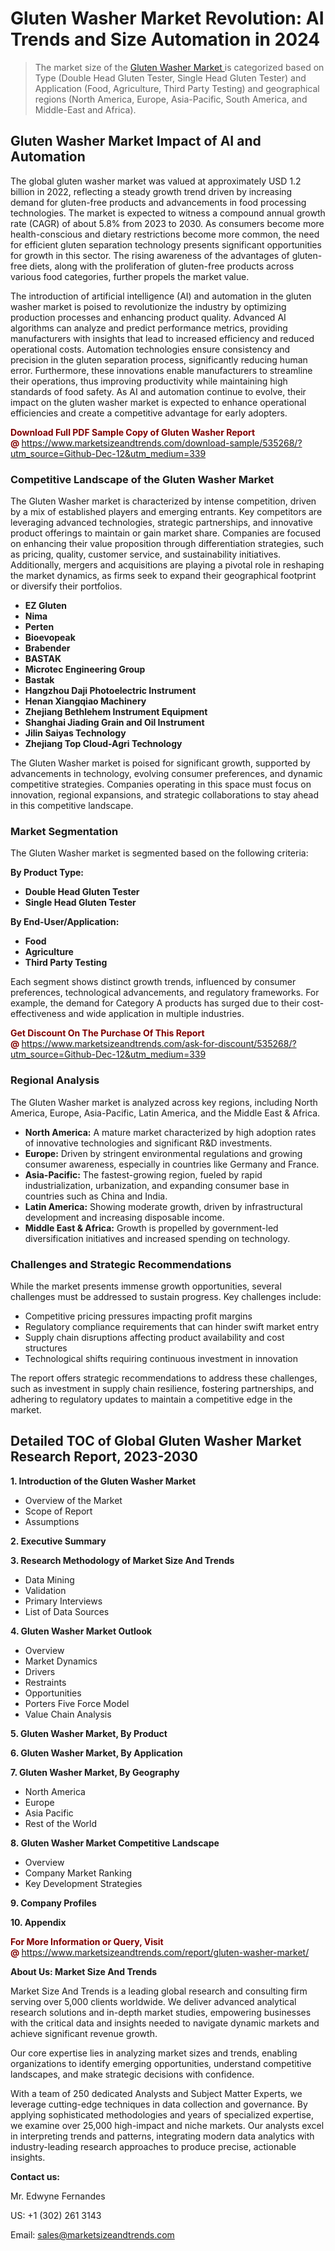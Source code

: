 <H1>Gluten Washer Market Revolution: AI Trends and Size Automation in 2024</H1><blockquote><p>The market size of the <a href="https://www.marketsizeandtrends.com/download-sample/535268/?utm_source=Github-Dec-12&amp;utm_medium=339" target="_blank">Gluten Washer Market </a>is categorized based on Type (Double Head Gluten Tester, Single Head Gluten Tester) and Application (Food, Agriculture, Third Party Testing) and geographical regions (North America, Europe, Asia-Pacific, South America, and Middle-East and Africa).</p></blockquote><p><h2>Gluten Washer Market Impact of AI and Automation</h2><p>The global gluten washer market was valued at approximately USD 1.2 billion in 2022, reflecting a steady growth trend driven by increasing demand for gluten-free products and advancements in food processing technologies. The market is expected to witness a compound annual growth rate (CAGR) of about 5.8% from 2023 to 2030. As consumers become more health-conscious and dietary restrictions become more common, the need for efficient gluten separation technology presents significant opportunities for growth in this sector. The rising awareness of the advantages of gluten-free diets, along with the proliferation of gluten-free products across various food categories, further propels the market value.</p><p>The introduction of artificial intelligence (AI) and automation in the gluten washer market is poised to revolutionize the industry by optimizing production processes and enhancing product quality. Advanced AI algorithms can analyze and predict performance metrics, providing manufacturers with insights that lead to increased efficiency and reduced operational costs. Automation technologies ensure consistency and precision in the gluten separation process, significantly reducing human error. Furthermore, these innovations enable manufacturers to streamline their operations, thus improving productivity while maintaining high standards of food safety. As AI and automation continue to evolve, their impact on the gluten washer market is expected to enhance operational efficiencies and create a competitive advantage for early adopters.</p></p><p><strong><span style="color: #800000;">Download Full PDF Sample Copy of Gluten Washer Report @</span>&nbsp;</strong><a href="https://www.marketsizeandtrends.com/download-sample/535268/?utm_source=Github-Dec-12&amp;utm_medium=339">https://www.marketsizeandtrends.com/download-sample/535268/?utm_source=Github-Dec-12&amp;utm_medium=339</a></p><h3>Competitive Landscape of the Gluten Washer Market</h3><p>The Gluten Washer market is characterized by intense competition, driven by a mix of established players and emerging entrants. Key competitors are leveraging advanced technologies, strategic partnerships, and innovative product offerings to maintain or gain market share. Companies are focused on enhancing their value proposition through differentiation strategies, such as pricing, quality, customer service, and sustainability initiatives. Additionally, mergers and acquisitions are playing a pivotal role in reshaping the market dynamics, as firms seek to expand their geographical footprint or diversify their portfolios.</p><p><strong><p><ul><li>EZ Gluten </li><li> Nima </li><li> Perten </li><li> Bioevopeak </li><li> Brabender </li><li> BASTAK </li><li> Microtec Engineering Group </li><li> Bastak </li><li> Hangzhou Daji Photoelectric Instrument </li><li> Henan Xiangqiao Machinery </li><li> Zhejiang Bethlehem Instrument Equipment </li><li> Shanghai Jiading Grain and Oil Instrument </li><li> Jilin Saiyas Technology </li><li> Zhejiang Top Cloud-Agri Technology</p></li></ul></p></strong></p><p>The Gluten Washer market is poised for significant growth, supported by advancements in technology, evolving consumer preferences, and dynamic competitive strategies. Companies operating in this space must focus on innovation, regional expansions, and strategic collaborations to stay ahead in this competitive landscape.</p><h3>Market Segmentation</h3><p>The Gluten Washer market is segmented based on the following criteria:</p><p><strong>By Product Type:</strong></p><p><strong><p><ul><li>Double Head Gluten Tester </li><li> Single Head Gluten Tester</p></li></ul></p></strong></p><p><strong>By End-User/Application:</strong></p><p><strong><p><ul><li>Food </li><li> Agriculture </li><li> Third Party Testing</p></li></ul></p></strong></p><p>Each segment shows distinct growth trends, influenced by consumer preferences, technological advancements, and regulatory frameworks. For example, the demand for Category A products has surged due to their cost-effectiveness and wide application in multiple industries.</p><p><strong><span style="color: #800000;">Get Discount On The Purchase Of This Report @&nbsp;</span></strong><a href="https://www.marketsizeandtrends.com/ask-for-discount/535268/?utm_source=Github-Dec-12&amp;utm_medium=339">https://www.marketsizeandtrends.com/ask-for-discount/535268/?utm_source=Github-Dec-12&amp;utm_medium=339</a></p><h3>Regional Analysis</h3><p>The Gluten Washer market is analyzed across key regions, including North America, Europe, Asia-Pacific, Latin America, and the Middle East &amp; Africa.</p><ul><li><strong>North America:</strong> A mature market characterized by high adoption rates of innovative technologies and significant R&amp;D investments.</li><li><strong>Europe:</strong> Driven by stringent environmental regulations and growing consumer awareness, especially in countries like Germany and France.</li><li><strong>Asia-Pacific:</strong> The fastest-growing region, fueled by rapid industrialization, urbanization, and expanding consumer base in countries such as China and India.</li><li><strong>Latin America:</strong> Showing moderate growth, driven by infrastructural development and increasing disposable income.</li><li><strong>Middle East &amp; Africa:</strong> Growth is propelled by government-led diversification initiatives and increased spending on technology.</li></ul><h3>Challenges and Strategic Recommendations</h3><p>While the market presents immense growth opportunities, several challenges must be addressed to sustain progress. Key challenges include:</p><ul><li>Competitive pricing pressures impacting profit margins</li><li>Regulatory compliance requirements that can hinder swift market entry</li><li>Supply chain disruptions affecting product availability and cost structures</li><li>Technological shifts requiring continuous investment in innovation</li></ul><p>The report offers strategic recommendations to address these challenges, such as investment in supply chain resilience, fostering partnerships, and adhering to regulatory updates to maintain a competitive edge in the market.</p><h2>Detailed TOC of Global Gluten Washer Market Research Report, 2023-2030</h2><p><strong>1. Introduction of the Gluten Washer Market</strong></p><ul><li>Overview of the Market</li><li>Scope of Report</li><li>Assumptions&nbsp;</li></ul><p><strong>2. Executive Summary</strong></p><p><strong>3. Research Methodology of <strong>Market Size And Trends</strong></strong></p><ul><li>Data Mining</li><li>Validation</li><li>Primary Interviews</li><li>List of Data Sources&nbsp;</li></ul><p><strong>4. Gluten Washer Market Outlook</strong></p><ul><li>Overview</li><li>Market Dynamics</li><li>Drivers</li><li>Restraints</li><li>Opportunities</li><li>Porters Five Force Model</li><li>Value Chain Analysis&nbsp;</li></ul><p><strong>5. Gluten Washer Market, By Product</strong></p><p><strong>6. Gluten Washer Market, By Application</strong></p><p><strong>7. Gluten Washer Market, By Geography</strong></p><ul><li>North America</li><li>Europe</li><li>Asia Pacific</li><li>Rest of the World&nbsp;</li></ul><p><strong>8. Gluten Washer Market Competitive Landscape</strong></p><ul><li>Overview</li><li>Company Market Ranking</li><li>Key Development Strategies&nbsp;</li></ul><p><strong>9. Company Profiles</strong></p><p><strong>10. Appendix</strong></p><p><strong><span style="color: #800000;">For More Information or Query, Visit @&nbsp;</span></strong><a href="https://www.marketsizeandtrends.com/report/gluten-washer-market/">https://www.marketsizeandtrends.com/report/gluten-washer-market/</a></p><p></p><p><strong>About Us:&nbsp;Market Size And Trends</strong></p><p>Market Size And Trends&nbsp;is a leading global research and consulting firm serving over 5,000 clients worldwide. We deliver advanced analytical research solutions and in-depth market studies, empowering businesses with the critical data and insights needed to navigate dynamic markets and achieve significant revenue growth.</p><p>Our core expertise lies in analyzing market sizes and trends, enabling organizations to identify emerging opportunities, understand competitive landscapes, and make strategic decisions with confidence.</p><p>With a team of 250 dedicated Analysts and Subject Matter Experts, we leverage cutting-edge techniques in data collection and governance. By applying sophisticated methodologies and years of specialized expertise, we examine over 25,000 high-impact and niche markets. Our analysts excel in interpreting trends and patterns, integrating modern data analytics with industry-leading research approaches to produce precise, actionable insights.</p><p><strong>Contact us:</strong></p><p>Mr. Edwyne Fernandes</p><p>US: +1 (302) 261 3143</p><p>Email: <a href="mailto:sales@marketsizeandtrends.com">sales@marketsizeandtrends.com</a>&nbsp;</p>
